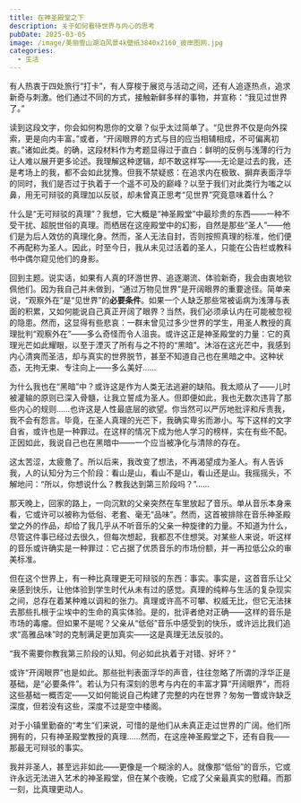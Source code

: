 ```yaml
---
title: 在神圣殿堂之下
description: 关于如何看待世界与内心的思考
pubDate: 2025-03-05
image: /image/美丽雪山湖泊风景4k壁纸3840x2160_彼岸图网.jpg
categories:
  - 生活
---
```


有人热衷于四处旅行“打卡”，有人穿梭于展览与活动之间，还有人追逐热点，追求新奇与刺激。他们通过不同的方式，接触新鲜多样的事物，并宣称：“我见过世界了。”

读到这段文字，你会如何构思你的文章？似乎太过简单了。“见世界不仅是向外探索，更是向内丰富。”或者，“开阔眼界的方式与目的应当相辅相成，不可偏离初衷。”诸如此类。的确，这段材料作为考题显得过于直白：鲜明的反例与浅薄的行为让人难以展开更多论述。我理解这种逻辑，却不敢这样写——无论是过去的我，还是考场上的我，都不会如此犹豫。但我不禁疑惑：在追求内在极致、摒弃表面浮华的同时，我们是否过于执着于一个遥不可及的巅峰？以至于我们对此类行为嗤之以鼻，用无可辩驳的真理加以反驳，却未曾真正思考“见世界”究竟意味着什么？

什么是“无可辩驳的真理”？我想，它大概是“神圣殿堂”中最珍贵的东西——一种不受干扰、超脱世俗的真理。而栖居在这座殿堂中的幻影，自然是那些“圣人”——他们是为后人效仿的真理化身。然而，圣人无法自封，否则按照真理的标准，他们便不再配称为圣人。因此，时至今日，我从未见过活着的圣人，只能在公告栏或教科书中偶尔窥见他们的身影。

回到主题。说实话，如果有人真的环游世界、追逐潮流、体验新奇，我会由衷地钦佩他们。因为我自己并未做到，“通过万物见世界”是开阔眼界的重要途径。简单来说，“观察外在”是“见世界”的**必要条件**。如果一个人缺乏那些常被诟病为浅薄与表面的积累，又如何能说自己真正开阔了眼界？当然，我们必须承认内在可能被忽视的隐患。然而，这显得有些悲哀：一群未曾见过多少世界的学生，用圣人教授的真理批判“观察外在”——多么奇怪而令人沮丧。或许这正是神圣殿堂的力量：它的真理光芒如此耀眼，以至于湮灭了所有与之不符的“黑暗”。沐浴在这光芒中，我感到内心清爽而圣洁，却与真实的世界脱节，甚至不知道自己也在黑暗之中。这种状态，无拘无束、专注向上——多么美好……

为什么我也在“黑暗”中？或许这是作为人类无法逃避的缺陷。我太顺从了——儿时被灌输的原则已深入骨髓，让我立誓成为圣人。但即便如此，我也无数次违背了那些内心的规则……也许这是人性最底层的欲望。你当然可以严厉地批评和斥责我，我不会有怨言。毕竟，在圣人真理的光芒下，我确实卑劣而渺小。写下这样的文字自省，或许也是一种罪过。在这样的情况下成为他人学习的榜样，实在有些不配。正因如此，我说自己也在黑暗中——一个应当被净化与清除的存在。

这太苦涩，太疲惫了。所以后来，我改变了想法，不再渴望成为圣人。有人告诉我，人的认知分为三个阶段：看山是山，看山不是山，看山还是山。我摇摇头，不解地问：“所以，你想说什么？教我达到第三阶段吗？”……

那天晚上，回家的路上，一向沉默的父亲突然在车里放起了音乐。单从音乐本身来看，它或许可以被称为低俗、老套、毫无“品味”。然而，这首被排除在音乐神圣殿堂之外的作品，却给了我几乎从不听音乐的父亲一种旋律的力量。不知道为什么，尽管这件事已经过去很久，但每次想起，我都忍不住想哭。对某些人来说，听这样的音乐或许确实是一种罪过：它占据了优质音乐的市场份额，并一再拉低公众的审美标准。

但在这个世界上，有一种比真理更无可辩驳的东西：事实。事实是，这首音乐让父亲感到快乐，让他体验到学生时代从未有过的感觉。真理的纯粹与生活的复杂现实之间，总存在着某种难以调和的张力。真理或许高不可攀、权威无比，但它无法抹去那些扎根于尘埃中的生命的真实体验。是的，批评者绝对正确——这样的音乐是市场的毒瘤。但如果不是呢？父亲从“低俗”音乐中感受到的快乐，或许远比我们追求“高雅品味”时的克制满足更加真实——这是真理无法反驳的。

“我不需要你教我第三阶段的认知。何必如此执着于对错、好坏？”

或许“开阔眼界”也是如此。那些批判表面浮华的声音，往往忽略了所谓的浮华正是基础，是“必要条件”。若认为只有深刻的思考与内在的丰富才算“开阔眼界”，而将这些基础一概否定——又如何能说自己构建了完整的内在世界？匆匆一瞥或许缺乏深度，但若没有这些，深度不过是空中楼阁。

对于小镇里勤奋的“考生”们来说，可惜的是他们从未真正走过世界的广阔。他们所拥有的，只有神圣殿堂教授的真理……然而，在这座神圣殿堂之下，还有自我——那最无可辩驳的事实。

我并非圣人，甚至远非如此——更像是一个糊涂的人。就像那“低俗”的音乐，它或许永远无法进入艺术的神圣殿堂，但在某个夜晚，它成了父亲最真实的慰藉。而那一刻，比真理更动人。